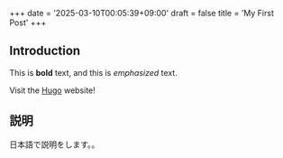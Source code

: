 +++
date = '2025-03-10T00:05:39+09:00'
draft = false
title = 'My First Post'
+++

## Introduction

This is **bold** text, and this is *emphasized* text.

Visit the [Hugo](https://gohugo.io) website!

## 説明

日本語で説明をします。。
